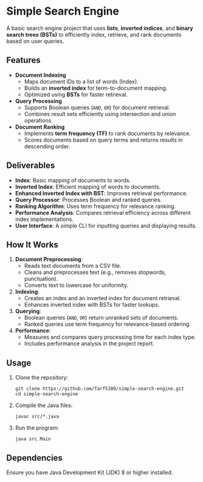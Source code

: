 <h1>Simple Search Engine</h1>
<p>
    A basic search engine project that uses <strong>lists</strong>, <strong>inverted indices</strong>, 
    and <strong>binary search trees (BSTs)</strong> to efficiently index, retrieve, and rank documents 
    based on user queries.
</p>

<h2>Features</h2>
<ul>
    <li><strong>Document Indexing</strong>
        <ul>
            <li>Maps document IDs to a list of words (Index).</li>
            <li>Builds an <strong>inverted index</strong> for term-to-document mapping.</li>
            <li>Optimized using <strong>BSTs</strong> for faster retrieval.</li>
        </ul>
    </li>
    <li><strong>Query Processing</strong>
        <ul>
            <li>Supports Boolean queries (<code>AND</code>, <code>OR</code>) for document retrieval.</li>
            <li>Combines result sets efficiently using intersection and union operations.</li>
        </ul>
    </li>
    <li><strong>Document Ranking</strong>
        <ul>
            <li>Implements <strong>term frequency (TF)</strong> to rank documents by relevance.</li>
            <li>Scores documents based on query terms and returns results in descending order.</li>
        </ul>
    </li>
</ul>

<h2>Deliverables</h2>
<ul>
    <li><strong>Index</strong>: Basic mapping of documents to words.</li>
    <li><strong>Inverted Index</strong>: Efficient mapping of words to documents.</li>
    <li><strong>Enhanced Inverted Index with BST</strong>: Improves retrieval performance.</li>
    <li><strong>Query Processor</strong>: Processes Boolean and ranked queries.</li>
    <li><strong>Ranking Algorithm</strong>: Uses term frequency for relevance ranking.</li>
    <li><strong>Performance Analysis</strong>: Compares retrieval efficiency across different index implementations.</li>
    <li><strong>User Interface</strong>: A simple CLI for inputting queries and displaying results.</li>
</ul>

<h2>How It Works</h2>
<ol>
    <li><strong>Document Preprocessing</strong>:
        <ul>
            <li>Reads text documents from a CSV file.</li>
            <li>Cleans and preprocesses text (e.g., removes stopwords, punctuation).</li>
            <li>Converts text to lowercase for uniformity.</li>
        </ul>
    </li>
    <li><strong>Indexing</strong>:
        <ul>
            <li>Creates an index and an inverted index for document retrieval.</li>
            <li>Enhances inverted index with BSTs for faster lookups.</li>
        </ul>
    </li>
    <li><strong>Querying</strong>:
        <ul>
            <li>Boolean queries (<code>AND</code>, <code>OR</code>) return unranked sets of documents.</li>
            <li>Ranked queries use term frequency for relevance-based ordering.</li>
        </ul>
    </li>
    <li><strong>Performance</strong>:
        <ul>
            <li>Measures and compares query processing time for each index type.</li>
            <li>Includes performance analysis in the project report.</li>
        </ul>
    </li>
</ol>

<h2>Usage</h2>
<ol>
    <li>Clone the repository:
        <pre><code>git clone https://github.com/Tarf5100/simple-search-engine.git
cd simple-search-engine</code></pre>
    </li>
    <li>Compile the Java files:
        <pre><code>javac src/*.java</code></pre>
    </li>
    <li>Run the program:
        <pre><code>java src.Main</code></pre>
    </li>
</ol>

<h2>Dependencies</h2>
<p>Ensure you have Java Development Kit (JDK) 8 or higher installed.</p>
